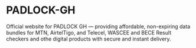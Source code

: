 # PADLOCK-GH
Official website for PADLOCK GH — providing affordable, non-expiring data bundles for MTN, AirtelTigo, and Telecel, WASCEE and BECE Result checkers and othe digital products with secure and instant delivery.
